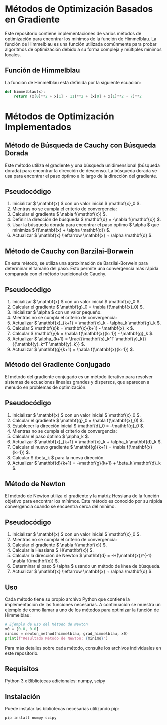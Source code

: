 # Métodos de Optimización Basados en Gradiente

Este repositorio contiene implementaciones de varios métodos de optimización para encontrar los mínimos de la función de Himmelblau. La función de Himmelblau es una función utilizada comúnmente para probar algoritmos de optimización debido a su forma compleja y múltiples mínimos locales.

## Función de Himmelblau

La función de Himmelblau está definida por la siguiente ecuación:

```python
def himmelblau(x):
    return (x[0]**2 + x[1] - 11)**2 + (x[0] + x[1]**2 - 7)**2
```
# Métodos de Optimización Implementados
## Método de Búsqueda de Cauchy con Búsqueda Dorada
Este método utiliza el gradiente y una búsqueda unidimensional (búsqueda dorada) para encontrar la dirección de descenso. La búsqueda dorada se usa para encontrar el paso óptimo a lo largo de la dirección del gradiente.

## Pseudocódigo

1. Inicializar $ \mathbf{x} $ con un valor inicial $ \mathbf{x}_0 $.
2. Mientras no se cumpla el criterio de convergencia:
3. Calcular el gradiente $ \nabla f(\mathbf{x}) $.
4. Definir la dirección de búsqueda $ \mathbf{d} = -\nabla f(\mathbf{x}) $.
5. Usar la búsqueda dorada para encontrar el paso óptimo $ \alpha $ que minimiza $ f(\mathbf{x} + \alpha \mathbf{d}) $.
6. Actualizar $ \mathbf{x} \leftarrow \mathbf{x} + \alpha \mathbf{d} $.


## Método de Cauchy con Barzilai-Borwein
En este método, se utiliza una aproximación de Barzilai-Borwein para determinar el tamaño del paso. Esto permite una convergencia más rápida comparada con el método tradicional de Cauchy.

## Pseudocódigo
1. Inicializar $ \mathbf{x} $ con un valor inicial $ \mathbf{x}_0 $.
2. Calcular el gradiente $ \mathbf{g}_0 = \nabla f(\mathbf{x}_0) $.
3. Inicializar $ \alpha $ con un valor pequeño.
4. Mientras no se cumpla el criterio de convergencia:
5. Actualizar $ \mathbf{x}_{k+1} = \mathbf{x}_k - \alpha_k \mathbf{g}_k $.
6. Calcular $ \mathbf{s}k = \mathbf{x}{k+1} - \mathbf{x}_k $.
7. Calcular $ \mathbf{y}k = \nabla f(\mathbf{x}{k+1}) - \mathbf{g}_k $.
8. Actualizar $ \alpha_{k+1} = \frac{{\mathbf{s}_k^T \mathbf{y}_k}}{{\mathbf{y}_k^T \mathbf{y}_k}} $.
9. Actualizar $ \mathbf{g}{k+1} = \nabla f(\mathbf{x}{k+1}) $.



## Método del Gradiente Conjugado
El método del gradiente conjugado es un método iterativo para resolver sistemas de ecuaciones lineales grandes y dispersos, que aparecen a menudo en problemas de optimización.

## Pseudocódigo
1. Inicializar $ \mathbf{x} $ con un valor inicial $ \mathbf{x}_0 $.
2. Calcular el gradiente $ \mathbf{g}_0 = \nabla f(\mathbf{x}_0) $.
3. Establecer la dirección inicial $ \mathbf{d}_0 = -\mathbf{g}_0 $.
4. Mientras no se cumpla el criterio de convergencia:
5. Calcular el paso óptimo $ \alpha_k $.
6. Actualizar $ \mathbf{x}_{k+1} = \mathbf{x}_k + \alpha_k \mathbf{d}_k $.
7. Calcular el nuevo gradiente $ \mathbf{g}{k+1} = \nabla f(\mathbf{x}{k+1}) $.
8. Calcular $ \beta_k $ para la nueva dirección.
9. Actualizar $ \mathbf{d}{k+1} = -\mathbf{g}{k+1} + \beta_k \mathbf{d}_k $.


## Método de Newton
El método de Newton utiliza el gradiente y la matriz Hessiana de la función objetivo para encontrar los mínimos. Este método es conocido por su rápida convergencia cuando se encuentra cerca del mínimo.

## Pseudocódigo
1. Inicializar $ \mathbf{x} $ con un valor inicial $ \mathbf{x}_0 $.
2. Mientras no se cumpla el criterio de convergencia:
3. Calcular el gradiente $ \nabla f(\mathbf{x}) $.
4. Calcular la Hessiana $ H(\mathbf{x}) $.
5. Calcular la dirección de Newton $ \mathbf{d} = -H(\mathbf{x})^{-1} \nabla f(\mathbf{x}) $.
6. Determinar el paso $ \alpha $ usando un método de línea de búsqueda.
7. Actualizar $ \mathbf{x} \leftarrow \mathbf{x} + \alpha \mathbf{d} $.


## Uso
Cada método tiene su propio archivo Python que contiene la implementación de las funciones necesarias. A continuación se muestra un ejemplo de cómo llamar a uno de los métodos para optimizar la función de Himmelblau:

```python
# Ejemplo de uso del Método de Newton
x0 = [0.0, 0.0]
minimo = newton_method(himmelblau, grad_himmelblau, x0)
print(f"Resultado Método de Newton: {minimo}")
```
Para más detalles sobre cada método, consulte los archivos individuales en este repositorio.

## Requisitos
Python 3.x
Bibliotecas adicionales: numpy, scipy

## Instalación
Puede instalar las bibliotecas necesarias utilizando pip:

```bash
pip install numpy scipy
```